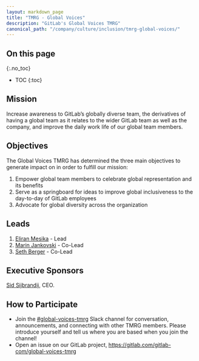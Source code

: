 ```yaml
---
layout: markdown_page
title: "TMRG - Global Voices"
description: "GitLab's Global Voices TMRG"
canonical_path: "/company/culture/inclusion/tmrg-global-voices/"
---
```


## On this page
{:.no_toc}

- TOC
{:toc}

## Mission
Increase awareness to GitLab’s globally diverse team, the derivatives of having a global team as it relates to the wider GitLab team as well as the company, and improve the daily work life of our global team members.

## Objectives
The Global Voices TMRG has determined the three main objectives to generate impact on in order to fulfill our mission:
1. Empower global team members to celebrate global representation and its benefits
1. Serve as a springboard for ideas to improve global inclusiveness to the day-to-day of GitLab employees
1. Advocate for global diversity across the organization


## Leads
1. [Eliran Mesika](https://www.gitlab.com/eliran.mesika) - Lead
1. [Marin Jankovski](https://www.gitlab.com/marin) - Co-Lead
1. [Seth Berger](https://www.gitlab.com/sethgitlab) - Co-Lead 


## Executive Sponsors
[Sid Sijbrandij](https://gitlab.com/sytses), CEO.

## How to Participate
* Join the [#global-voices-tmrg](https://gitlab.slack.com/archives/C03UHGX4F1P) Slack channel for conversation, announcements, and connecting with other TMRG members. Please introduce yourself and tell us where you are based when you join the channel!
* Open an issue on our GitLab project, https://gitlab.com/gitlab-com/global-voices-tmrg
